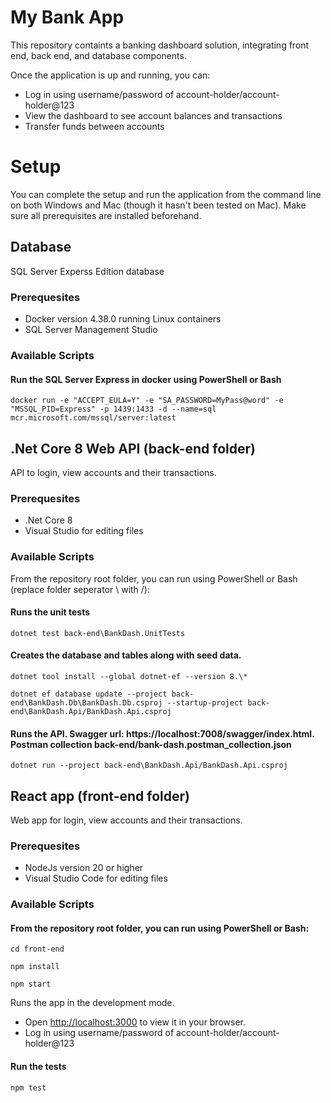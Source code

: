 # My Bank App

This repository containts a banking dashboard solution, integrating front end, back end, and database components.

Once the application is up and running, you can:

- Log in using username/password of account-holder/account-holder@123
- View the dashboard to see account balances and transactions
- Transfer funds between accounts

# Setup

You can complete the setup and run the application from the command line on both Windows and Mac (though it hasn't been tested on Mac). Make sure all prerequisites are installed beforehand.

## Database

SQL Server Experss Edition database

### Prerequesites

- Docker version 4.38.0 running Linux containers
- SQL Server Management Studio

### Available Scripts

#### Run the SQL Server Express in docker using PowerShell or Bash

`docker run -e "ACCEPT_EULA=Y" -e "SA_PASSWORD=MyPass@word" -e "MSSQL_PID=Express" -p 1439:1433 -d --name=sql mcr.microsoft.com/mssql/server:latest`

## .Net Core 8 Web API (back-end folder)

API to login, view accounts and their transactions.

### Prerequesites

- .Net Core 8
- Visual Studio for editing files

### Available Scripts

From the repository root folder, you can run using PowerShell or Bash (replace folder seperator \ with /):

#### Runs the unit tests

`dotnet test back-end\BankDash.UnitTests`

#### Creates the database and tables along with seed data.

`dotnet tool install --global dotnet-ef --version 8.\*`

`dotnet ef database update --project back-end\BankDash.Db\BankDash.Db.csproj --startup-project back-end\BankDash.Api/BankDash.Api.csproj`

#### Runs the API. Swagger url: https://localhost:7008/swagger/index.html. Postman collection back-end/bank-dash.postman_collection.json

`dotnet run --project back-end\BankDash.Api/BankDash.Api.csproj`

## React app (front-end folder)

Web app for login, view accounts and their transactions.

### Prerequesites

- NodeJs version 20 or higher
- Visual Studio Code for editing files

### Available Scripts

#### From the repository root folder, you can run using PowerShell or Bash:

`cd front-end`

`npm install`

`npm start`

Runs the app in the development mode.

- Open [http://localhost:3000](http://localhost:3000) to view it in your browser.
- Log in using username/password of account-holder/account-holder@123

#### Run the tests

`npm test`
